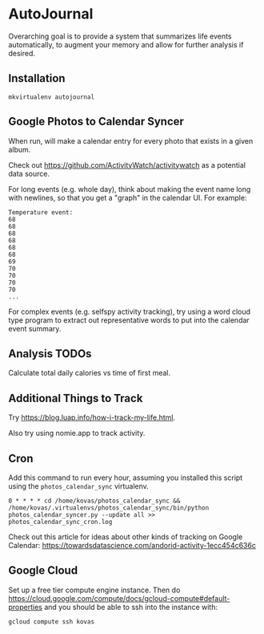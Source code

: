# AutoJournal

Overarching goal is to provide a system that summarizes life events
automatically, to augment your memory and allow for further analysis if
desired.

## Installation

```
mkvirtualenv autojournal
```

## Google Photos to Calendar Syncer

When run, will make a calendar entry for every photo that exists in a given
album.

Check out https://github.com/ActivityWatch/activitywatch as a potential data
source.

For long events (e.g. whole day), think about making the event name long with
newlines, so that you get a "graph" in the calendar UI.  For example:

```
Temperature event:
68
68
68
68
68
68
69
70
70
70
70
...
```

For complex events (e.g. selfspy activity tracking), try using a word cloud
type program to extract out representative words to put into the calendar event
summary.

## Analysis TODOs

Calculate total daily calories vs time of first meal.

## Additional Things to Track

Try https://blog.luap.info/how-i-track-my-life.html.

Also try using nomie.app to track activity.

## Cron

Add this command to run every hour, assuming you installed this script
using the `photos_calendar_sync` virtualenv.

```
0 * * * * cd /home/kovas/photos_calendar_sync && /home/kovas/.virtualenvs/photos_calendar_sync/bin/python photos_calendar_syncer.py --update all >> photos_calendar_sync_cron.log
```

Check out this article for ideas about other kinds of tracking on Google Calendar: https://towardsdatascience.com/andorid-activity-1ecc454c636c

## Google Cloud

Set up a free tier compute engine instance.  Then do
https://cloud.google.com/compute/docs/gcloud-compute#default-properties and you
should be able to ssh into the instance with:

```
gcloud compute ssh kovas
```
